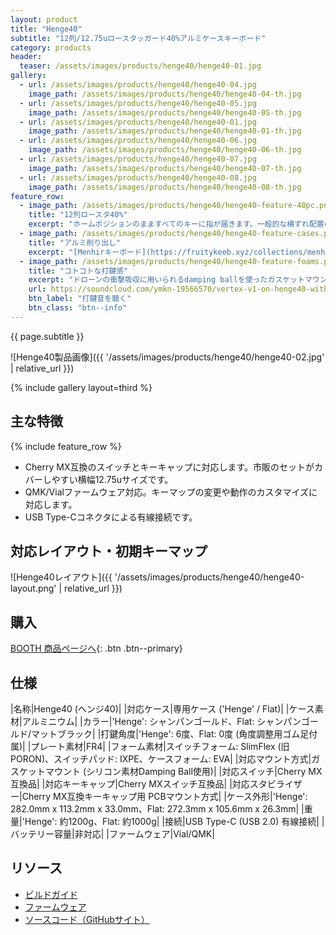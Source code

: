 ```yaml
---
layout: product
title: "Henge40"
subtitle: "12列/12.75uロースタッガード40%アルミケースキーボード"
category: products
header:
  teaser: /assets/images/products/henge40/henge40-01.jpg
gallery:
  - url: /assets/images/products/henge40/henge40-04.jpg
    image_path: /assets/images/products/henge40/henge40-04-th.jpg
  - url: /assets/images/products/henge40/henge40-05.jpg
    image_path: /assets/images/products/henge40/henge40-05-th.jpg
  - url: /assets/images/products/henge40/henge40-01.jpg
    image_path: /assets/images/products/henge40/henge40-01-th.jpg
  - url: /assets/images/products/henge40/henge40-06.jpg
    image_path: /assets/images/products/henge40/henge40-06-th.jpg
  - url: /assets/images/products/henge40/henge40-07.jpg
    image_path: /assets/images/products/henge40/henge40-07-th.jpg
  - url: /assets/images/products/henge40/henge40-08.jpg
    image_path: /assets/images/products/henge40/henge40-08-th.jpg
feature_row:
  - image_path: /assets/images/products/henge40/henge40-feature-40pc.png
    title: "12列ロースタ40%"
    excerpt: "ホームポジションのまますべてのキーに指が届きます。一般的な横ずれ配置のためフルサイズと同じ感覚で使えます。"
  - image_path: /assets/images/products/henge40/henge40-feature-cases.png
    title: "アルミ削り出し"
    excerpt: "[Menhirキーボード](https://fruitykeeb.xyz/collections/menhir-collection/products/gb-menhir)にインスパイアされたテーパーが美しい'Henge'ケースと、モダンなFlatケースから選べます。"
  - image_path: /assets/images/products/henge40/henge40-feature-foams.png
    title: "コトコトな打鍵感"
    excerpt: "ドローンの衝撃吸収に用いられるdamping ballを使ったガスケットマウントと、3種のフォームでコトコトとした心地よい打鍵感を実現します。"
    url: https://soundcloud.com/ymkn-19566570/vertex-v1-on-henge40-with
    btn_label: "打鍵音を聴く"
    btn_class: "btn--info"
---
```

{{ page.subtitle }}

![Henge40製品画像]({{ '/assets/images/products/henge40/henge40-02.jpg' | relative_url }})

{% include gallery layout=third %}

## 主な特徴

{% include feature_row %}

- Cherry MX互換のスイッチとキーキャップに対応します。市販のセットがカバーしやすい横幅12.75uサイズです。
- QMK/Vialファームウェア対応。キーマップの変更や動作のカスタマイズに対応します。
- USB Type-Cコネクタによる有線接続です。

## 対応レイアウト・初期キーマップ

![Henge40レイアウト]({{ '/assets/images/products/henge40/henge40-layout.png' | relative_url }})

## 購入

[BOOTH 商品ページへ](https://ymkn.booth.pm/items/6482393){: .btn .btn--primary}

## 仕様

|名称|Henge40 (ヘンジ40)|
|対応ケース|専用ケース ('Henge' / Flat)|
|ケース素材|アルミニウム|
|カラー|'Henge': シャンパンゴールド、Flat: シャンパンゴールド/マットブラック|
|打鍵角度|'Henge': 6度、Flat: 0度 (角度調整用ゴム足付属)|
|プレート素材|FR4|
|フォーム素材|スイッチフォーム: SlimFlex (旧PORON)、スイッチパッド: IXPE、ケースフォーム: EVA|
|対応マウント方式|ガスケットマウント (シリコン素材Damping Ball使用)|
|対応スイッチ|Cherry MX互換品|
|対応キーキャップ|Cherry MXスイッチ互換品|
|対応スタビライザー|Cherry MX互換キーキャップ用 PCBマウント方式|
|ケース外形|'Henge': 282.0mm x 113.2mm x 33.0mm、Flat: 272.3mm x 105.6mm x 26.3mm|
|重量|'Henge': 約1200g、Flat: 約1000g|
|接続|USB Type-C (USB 2.0) 有線接続|
|バッテリー容量|非対応|
|ファームウェア|Vial/QMK|

## リソース

- [ビルドガイド](https://github.com/ymkn/Henge40/blob/main/doc/buildguide.md)
- [ファームウェア](https://github.com/ymkn/Henge40/releases/download/v1.0/ymkn_henge40_vial.uf2)
- [ソースコード（GitHubサイト）](https://github.com/ymkn/Henge40/)
